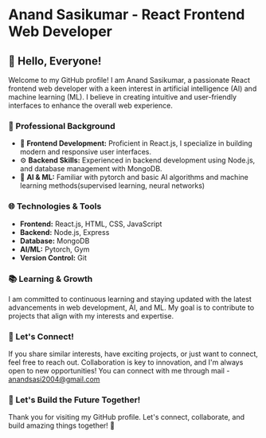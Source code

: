 # Anand Sasikumar - React Frontend Web Developer

## 👋 Hello, Everyone!

Welcome to my GitHub profile! I am Anand Sasikumar, a passionate React frontend web developer with a keen interest in artificial intelligence (AI) and machine learning (ML). I believe in creating intuitive and user-friendly interfaces to enhance the overall web experience.

### 💼 Professional Background

- 🚀 **Frontend Development:** Proficient in React.js, I specialize in building modern and responsive user interfaces.
- ⚙️ **Backend Skills:** Experienced in backend development using Node.js, and database management with MongoDB.
- 🤖 **AI & ML:** Familiar with pytorch and basic AI algorithms and machine learning methods(supervised learning, neural networks)

### 🌐 Technologies & Tools

- **Frontend:** React.js, HTML, CSS, JavaScript
- **Backend:** Node.js, Express
- **Database:** MongoDB
- **AI/ML:** Pytorch, Gym
- **Version Control:** Git

### 📚 Learning & Growth

I am committed to continuous learning and staying updated with the latest advancements in web development, AI, and ML. My goal is to contribute to projects that align with my interests and expertise.

### 🤝 Let's Connect!

If you share similar interests, have exciting projects, or just want to connect, feel free to reach out. Collaboration is key to innovation, and I'm always open to new opportunities! You can connect with me through mail - anandsasi2004@gmail.com

### 🚀 Let's Build the Future Together!

Thank you for visiting my GitHub profile. Let's connect, collaborate, and build amazing things together! 🚀
